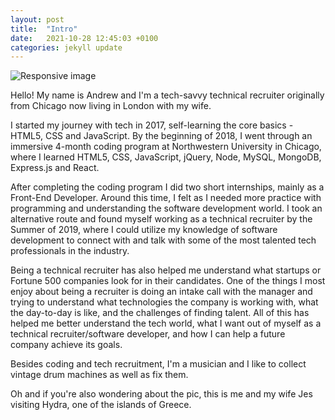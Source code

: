 ```yaml
---
layout: post
title:  "Intro"
date:   2021-10-28 12:45:03 +0100
categories: jekyll update
---
```


<div class="container">	
		<img src="/assets/images/IMG_4469.jpeg" class="img-fluid rounded mx-auto d-block" alt="Responsive image">
</div>

<div class="container py-3">	
<p class="text-wrap mx-auto" style="width: 100%;">Hello! My name is Andrew and I'm a tech-savvy technical recruiter originally from Chicago now living in London with my wife.</p>

<p class="text-wrap mx-auto" style="width: 100%;">I started my journey with tech in 2017, self-learning the core basics - HTML5, CSS and JavaScript. By the beginning of 2018, I went through an immersive 4-month coding program at Northwestern University in Chicago, where I learned HTML5, CSS, JavaScript, jQuery, Node, MySQL, MongoDB, Express.js and React.</p>
		
<p class="text-wrap mx-auto" style="width: 100%;">After completing the coding program I did two short internships, mainly as a Front-End Developer. Around this time, I felt as I needed more practice with programming and understanding the software development world. I took an alternative route and found myself working as a technical recruiter by the Summer of 2019, where I could utilize my knowledge of software development to connect with and talk with some of the most talented tech professionals in the industry.</p>

<p class="text-wrap mx-auto" style="width: 100%;">Being a technical recruiter has also helped me understand what startups or Fortune 500 companies look for in their candidates. One of the things I most enjoy about being a recruiter is doing an intake call with the manager and trying to understand what technologies the company is working with, what the day-to-day is like, and the challenges of finding talent. All of this has helped me better understand the tech world, what I want out of myself as a technical recruiter/software developer, and how I can help a future company achieve its goals.</p>

<p class="text-wrap mx-auto" style="width: 100%;">Besides coding and tech recruitment, I'm a musician and I like to collect vintage drum machines as well as fix them. </p>

<p class="text-wrap mx-auto" style="width: 100%;">Oh and if you're also wondering about the pic, this is me and my wife Jes visiting Hydra, one of the islands of Greece.</p>

</div>

